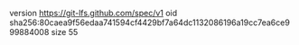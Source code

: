 version https://git-lfs.github.com/spec/v1
oid sha256:80caea9f56edaa741594cf4429bf7a64dc1132086196a19cc7ea6ce999884008
size 55

